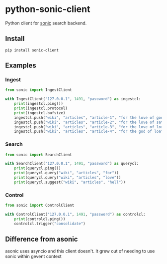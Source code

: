 # python-sonic-client

Python client for [sonic](https://github.com/valeriansaliou/sonic) search backend.

## Install

```
pip install sonic-client
```

## Examples

### Ingest 

```python
from sonic import IngestClient

with IngestClient("127.0.0.1", 1491, "password") as ingestcl:
    print(ingestcl.ping())
    print(ingestcl.protocol)
    print(ingestcl.bufsize)
    ingestcl.push("wiki", "articles", "article-1", "for the love of god hell")
    ingestcl.push("wiki", "articles", "article-2", "for the love of satan heaven")
    ingestcl.push("wiki", "articles", "article-3", "for the love of lorde hello")
    ingestcl.push("wiki", "articles", "article-4", "for the god of loaf helmet")
```


### Search

```python
from sonic import SearchClient

with SearchClient("127.0.0.1", 1491, "password") as querycl:
    print(querycl.ping())
    print(querycl.query("wiki", "articles", "for"))
    print(querycl.query("wiki", "articles", "love"))
    print(querycl.suggest("wiki", "articles", "hell"))
```


### Control

```python
from sonic import ControlClient

with ControlClient("127.0.0.1", 1491, "password") as controlcl:
    print(controlcl.ping())
    controlcl.trigger("consolidate")
```

## Difference from asonic

asonic uses asyncio and this client doesn't. It grew out of needing to use sonic within gevent context  
